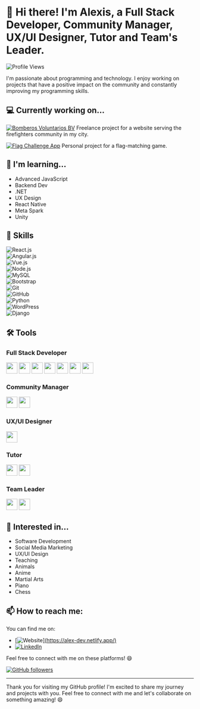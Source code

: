 # 👋 Hi there! I'm Alexis, a Full Stack Developer, Community Manager, UX/UI Designer, Tutor and Team's Leader.

![Profile Views](https://komarev.com/ghpvc/?username=alexis-ramos-ok&color=green)

I'm passionate about programming and technology. I enjoy working on projects that have a positive impact on the community and constantly improving my programming skills.

## 💻 Currently working on...

[![Bomberos Voluntarios BV](https://img.shields.io/badge/Bomberos%20Voluntarios%20BV-Website-blue)](https://bomberos-voluntarios-bv.netlify.app/) Freelance project for a website serving the firefighters community in my city.

[![Flag Challenge App](https://img.shields.io/badge/Flag%20Challenge%20App-Project-green)](https://flag-challenge-app.netlify.app/) Personal project for a flag-matching game.

## 🌱 I'm learning...

- Advanced JavaScript
- Backend Dev
- .NET
- UX Design
- React Native
- Meta Spark
- Unity

## 💼 Skills

![React.js](https://img.shields.io/badge/React.js-%2361DAFB.svg?style=for-the-badge&logo=react&logoColor=white)  
![Angular.js](https://img.shields.io/badge/Angular.js-%23DD0031.svg?style=for-the-badge&logo=angular&logoColor=white)  
![Vue.js](https://img.shields.io/badge/Vue.js-%234FC08D.svg?style=for-the-badge&logo=vue.js&logoColor=white)  
![Node.js](https://img.shields.io/badge/Node.js-%2343853D.svg?style=for-the-badge&logo=node.js&logoColor=white)  
![MySQL](https://img.shields.io/badge/MySQL-%2300f.svg?style=for-the-badge&logo=mysql&logoColor=white)  
![Bootstrap](https://img.shields.io/badge/Bootstrap-%23563D7C.svg?style=for-the-badge&logo=bootstrap&logoColor=white)  
![Git](https://img.shields.io/badge/Git-%23F05032.svg?style=for-the-badge&logo=git&logoColor=white)  
![GitHub](https://img.shields.io/badge/GitHub-%23121011.svg?style=for-the-badge&logo=github&logoColor=white)  
![Python](https://img.shields.io/badge/Python-%2314354C.svg?style=for-the-badge&logo=python&logoColor=white)  
![WordPress](https://img.shields.io/badge/WordPress-%23117AC9.svg?style=for-the-badge&logo=wordpress&logoColor=white)  
![Django](https://img.shields.io/badge/Django-%23092E20.svg?style=for-the-badge&logo=django&logoColor=white)  

## 🛠️ Tools

### Full Stack Developer
<img src="https://img.shields.io/badge/Visual%20Studio%20Code-%23007ACC.svg?style=for-the-badge&logo=visual-studio-code&logoColor=white" height="30"/>
<img src="https://img.shields.io/badge/GitHub-%23121011.svg?style=for-the-badge&logo=github&logoColor=white" height="30"/>
<img src="https://img.shields.io/badge/Netlify-%23000000.svg?style=for-the-badge&logo=netlify&logoColor=white" height="30"/>
<img src="https://img.shields.io/badge/Ubuntu%20WSL-%231572B6.svg?style=for-the-badge&logo=ubuntu&logoColor=white" height="30"/>
<img src="https://img.shields.io/badge/Slack-%234A154B.svg?style=for-the-badge&logo=slack&logoColor=white" height="30"/>
<img src="https://img.shields.io/badge/XAMPP-%23FB7A24.svg?style=for-the-badge&logo=xampp&logoColor=white" height="30"/>
<img src="https://img.shields.io/badge/GitKraken-%236E4CC5.svg?style=for-the-badge&logo=gitkraken&logoColor=white" height="30"/>

### Community Manager
<img src="https://img.shields.io/badge/Hootsuite-%23FF5200.svg?style=for-the-badge&logo=hootsuite&logoColor=white" height="30"/>
<img src="https://img.shields.io/badge/Canva-%2300C4CC.svg?style=for-the-badge&logo=canva&logoColor=white" height="30"/>

### UX/UI Designer
<img src="https://img.shields.io/badge/Figma-%23F24E1E.svg?style=for-the-badge&logo=figma&logoColor=white" height="30"/>

### Tutor
<img src="https://img.shields.io/badge/Zoom-%232D8CFF.svg?style=for-the-badge&logo=zoom&logoColor=white" height="30"/>
<img src="https://img.shields.io/badge/Google%20Meet-%234285F4.svg?style=for-the-badge&logo=google-meet&logoColor=white" height="30"/>

### Team Leader
<img src="https://img.shields.io/badge/Trello-%23026AA7.svg?style=for-the-badge&logo=trello&logoColor=white" height="30"/>
<img src="https://img.shields.io/badge/Slack-%234A154B.svg?style=for-the-badge&logo=slack&logoColor=white" height="30"/>

## 💬 Interested in...

- Software Development
- Social Media Marketing
- UX/UI Design
- Teaching
- Animals
- Anime
- Martial Arts
- Piano
- Chess

## 📫 How to reach me:

You can find me on:

- [![Website](https://img.shields.io/badge/Website-%2314354C.svg?style=for-the-badge&logo=wordpress&logoColor=white)][(https://alex-dev.netlify.app/)](https://alexdev-portfolio-services.netlify.app/)
- [![LinkedIn](https://img.shields.io/badge/LinkedIn-%230077B5.svg?style=for-the-badge&logo=linkedin&logoColor=white)](https://www.linkedin.com/in/alexis-ramos-ok/)

Feel free to connect with me on these platforms! 😄

[![GitHub followers](https://img.shields.io/github/followers/alexis-ramos-ok?label=Follow&style=social)](https://github.com/alexis-ramos-ok)

---

Thank you for visiting my GitHub profile! I'm excited to share my journey and projects with you. Feel free to connect with me and let's collaborate on something amazing! 😄
